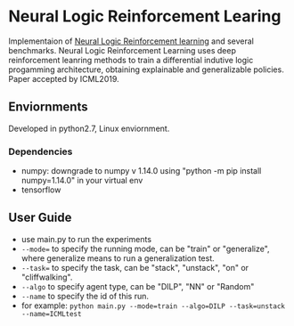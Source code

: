# Neural Logic Reinforcement Learing
Implementaion of [Neural Logic Reinforcement learning](https://arxiv.org/abs/1904.10729) and several benchmarks.
Neural Logic Reinforcement Learning uses deep reinforcement leanring methods to train a differential indutive logic progamming architecture, obtaining explainable and generalizable policies. Paper accepted by ICML2019.


## Enviornments
Developed in python2.7, Linux enviornment.

### Dependencies
* numpy: downgrade to numpy v 1.14.0 using "python -m pip install numpy=1.14.0" in your virtual env
* tensorflow

## User Guide
* use main.py to run the experiments
* `--mode=` to specify the running mode, can be "train" or "generalize", where generalize means to run a generalization test.
* `--task=` to specify the task, can be  "stack", "unstack", "on" or "cliffwalking".
* `--algo` to specify agent type, can be "DILP", "NN" or "Random"
* `--name` to specify the id of this run.
* for example: `python main.py --mode=train --algo=DILP --task=unstack --name=ICMLtest`
